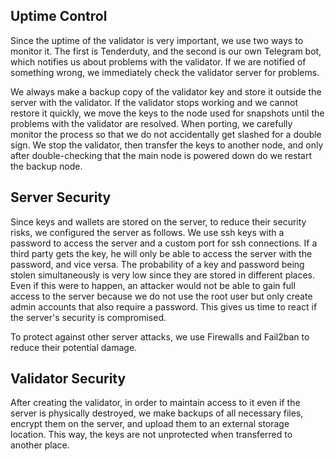 ## Uptime Control

Since the uptime of the validator is very important, we use two ways to monitor it. The first is Tenderduty, and the second is our own Telegram bot, which notifies us about problems with the validator. If we are notified of something wrong, we immediately check the validator server for problems.

We always make a backup copy of the validator key and store it outside the server with the validator. If the validator stops working and we cannot restore it quickly, we move the keys to the node used for snapshots until the problems with the validator are resolved. When porting, we carefully monitor the process so that we do not accidentally get slashed for a double sign. We stop the validator, then transfer the keys to another node, and only after double-checking that the main node is powered down do we restart the backup node.

## Server Security

Since keys and wallets are stored on the server, to reduce their security risks, we configured the server as follows. We use ssh keys with a password to access the server and a custom port for ssh connections. If a third party gets the key, he will only be able to access the server with the password, and vice versa. The probability of a key and password being stolen simultaneously is very low since they are stored in different places. Even if this were to happen, an attacker would not be able to gain full access to the server because we do not use the root user but only create admin accounts that also require a password. This gives us time to react if the server's security is compromised.

To protect against other server attacks, we use Firewalls and Fail2ban to reduce their potential damage.

## Validator Security

After creating the validator, in order to maintain access to it even if the server is physically destroyed, we make backups of all necessary files, encrypt them on the server, and upload them to an external storage location. This way, the keys are not unprotected when transferred to another place.
